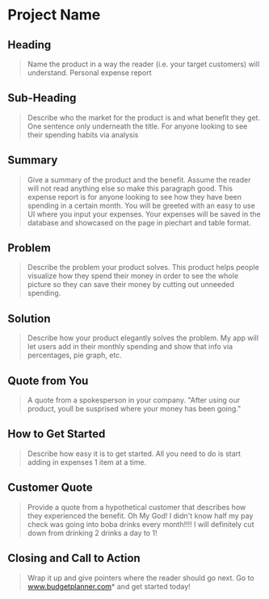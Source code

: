 # Project Name #

<!--
> This material was originally posted [here](http://www.quora.com/What-is-Amazons-approach-to-product-development-and-product-management). It is reproduced here for posterities sake.

There is an approach called "working backwards" that is widely used at Amazon. They work backwards from the customer, rather than starting with an idea for a product and trying to bolt customers onto it. While working backwards can be applied to any specific product decision, using this approach is especially important when developing new products or features.

For new initiatives a product manager typically starts by writing an internal press release announcing the finished product. The target audience for the press release is the new/updated product's customers, which can be retail customers or internal users of a tool or technology. Internal press releases are centered around the customer problem, how current solutions (internal or external) fail, and how the new product will blow away existing solutions.

If the benefits listed don't sound very interesting or exciting to customers, then perhaps they're not (and shouldn't be built). Instead, the product manager should keep iterating on the press release until they've come up with benefits that actually sound like benefits. Iterating on a press release is a lot less expensive than iterating on the product itself (and quicker!).

If the press release is more than a page and a half, it is probably too long. Keep it simple. 3-4 sentences for most paragraphs. Cut out the fat. Don't make it into a spec. You can accompany the press release with a FAQ that answers all of the other business or execution questions so the press release can stay focused on what the customer gets. My rule of thumb is that if the press release is hard to write, then the product is probably going to suck. Keep working at it until the outline for each paragraph flows.

Oh, and I also like to write press-releases in what I call "Oprah-speak" for mainstream consumer products. Imagine you're sitting on Oprah's couch and have just explained the product to her, and then you listen as she explains it to her audience. That's "Oprah-speak", not "Geek-speak".

Once the project moves into development, the press release can be used as a touchstone; a guiding light. The product team can ask themselves, "Are we building what is in the press release?" If they find they're spending time building things that aren't in the press release (overbuilding), they need to ask themselves why. This keeps product development focused on achieving the customer benefits and not building extraneous stuff that takes longer to build, takes resources to maintain, and doesn't provide real customer benefit (at least not enough to warrant inclusion in the press release).
 -->

## Heading ##
  > Name the product in a way the reader (i.e. your target customers) will understand.
  Personal expense report

## Sub-Heading ##
  > Describe who the market for the product is and what benefit they get. One sentence only underneath the title.
  For anyone looking to see their spending habits via analysis

## Summary ##
  > Give a summary of the product and the benefit. Assume the reader will not read anything else so make this paragraph good.
  This expense report is for anyone looking to see how they have been spending in a certain month. You will be greeted with an easy to use UI where you input your expenses. Your expenses will be saved in the database and showcased on the page in piechart and table format.

## Problem ##
  > Describe the problem your product solves.
  This product helps people visualize how they spend their money in order to see the whole picture so they can save their money by cutting out unneeded spending.

## Solution ##
  > Describe how your product elegantly solves the problem.
  My app will let users add in their monthly spending and show that info via percentages, pie graph, etc.

## Quote from You ##
  > A quote from a spokesperson in your company.
  "After using our product, youll be susprised where your money has been going."

## How to Get Started ##
  > Describe how easy it is to get started.
  All you need to do is start adding in expenses 1 item at a time.

## Customer Quote ##
  > Provide a quote from a hypothetical customer that describes how they experienced the benefit.
  Oh My God! I didn't know half my pay check was going into boba drinks every month!!!! I will definitely cut down from drinking 2 drinks a day to 1!

## Closing and Call to Action ##
  > Wrap it up and give pointers where the reader should go next.
  Go to www.budgetplanner.com* and get started today!

